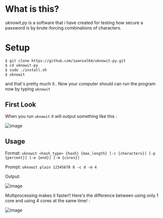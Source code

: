 # What is this?
_uknowit.py_ is a software that i have created for testing how secure a password is by brute-forcing combinations of characters.

# Setup
```sh
$ git clone https://github.com/iwansal64/uknowit-py.git
$ cd uknowit-py
$ sudo ./install.sh
$ uknowit
```
and that's pretty much it..
Now your computer should can run the program now by typing `uknowit`

## First Look
When you run `uknowit` it will output something like this :

![image](https://github.com/user-attachments/assets/19ca9c6f-cadd-4dd6-80f8-c85f3758e470)

## Usage 
Format: `uknowit <hash_type> {hash} {max_length} [-c {characters}] [-p {percent}] [-e {end}] [-m {cores}]`

Prompt: `uknowit plain 12345678 8 -c d -m 4`

Output: 

![image](https://github.com/user-attachments/assets/37b1706e-ba0d-4683-a53e-125958bbfb2c)

Multiprocessing makes it faster!! Here's the difference between using only 1 core and using 4 cores at the same time! :

![image](https://github.com/user-attachments/assets/ef54f283-6d6a-4099-b6cf-79d5f2844080)


